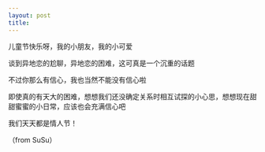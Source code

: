 ```yaml
---
layout: post
title: 
---
```


儿童节快乐呀，我的小朋友，我的小可爱

谈到异地恋的尬聊，异地恋的困难，这可真是一个沉重的话题

不过你那么有信心，我也当然不能没有信心啦

即使真的有天大的困难，想想我们还没确定关系时相互试探的小心思，想想现在甜甜蜜蜜的小日常，应该也会充满信心吧

我们天天都是情人节！

（from SuSu）
